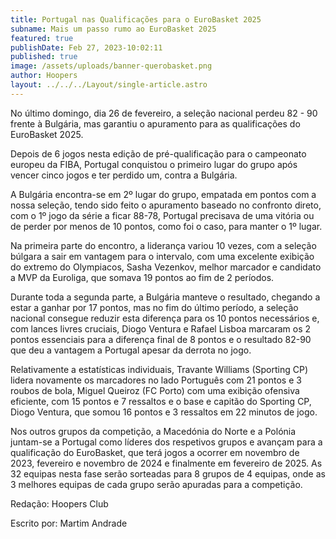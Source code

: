 ```yaml
---
title: Portugal nas Qualificações para o EuroBasket 2025
subname: Mais um passo rumo ao EuroBasket 2025
featured: true
publishDate: Feb 27, 2023-10:02:11
published: true
image: /assets/uploads/banner-querobasket.png
author: Hoopers
layout: ../../../Layout/single-article.astro
---
```

<!--StartFragment-->

No último domingo, dia 26 de fevereiro, a seleção nacional perdeu 82 - 90 frente à Bulgária, mas garantiu o apuramento para as qualificações do EuroBasket 2025.



Depois de 6 jogos nesta edição de pré-qualificação para o campeonato europeu da FIBA, Portugal conquistou o primeiro lugar do grupo após vencer cinco jogos e ter perdido um, contra a Bulgária.



A Bulgária encontra-se em 2º lugar do grupo, empatada em pontos com a nossa seleção, tendo sido feito o apuramento baseado no confronto direto, com o 1º jogo da série a ficar 88-78, Portugal precisava de uma vitória ou de perder por menos de 10 pontos, como foi o caso, para manter o 1º lugar.



Na primeira parte do encontro, a liderança variou 10 vezes, com a seleção búlgara a sair em vantagem para o intervalo, com uma excelente exibição do extremo do Olympiacos, Sasha Vezenkov, melhor marcador e candidato a MVP da Euroliga, que somava 19 pontos ao fim de 2 períodos.



Durante toda a segunda parte, a Bulgária manteve o resultado, chegando a estar a ganhar por 17 pontos, mas no fim do último período, a seleção nacional consegue reduzir esta diferença para os 10 pontos necessários e, com lances livres cruciais, Diogo Ventura e Rafael Lisboa marcaram os 2 pontos essenciais para a diferença final de 8 pontos e o resultado 82-90 que deu a vantagem a Portugal apesar da derrota no jogo.



Relativamente a estatísticas individuais, Travante Williams (Sporting CP) lidera novamente os marcadores no lado Português com 21 pontos e 3 roubos de bola, Miguel Queiroz (FC Porto) com uma exibição ofensiva eficiente, com 15 pontos e 7 ressaltos e o base e capitão do Sporting CP, Diogo Ventura, que somou 16 pontos e 3 ressaltos em 22 minutos de jogo.



Nos outros grupos da competição, a Macedónia do Norte e a Polónia juntam-se a Portugal como líderes dos respetivos grupos e avançam para a qualificação do EuroBasket, que terá jogos a ocorrer em novembro de 2023, fevereiro e novembro de 2024 e finalmente em fevereiro de 2025. As 32 equipas nesta fase serão sorteadas para 8 grupos de 4 equipas, onde as 3 melhores equipas de cada grupo serão apuradas para a competição.



Redação: Hoopers Club

Escrito por: Martim Andrade



<!--EndFragment-->